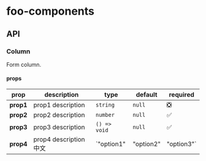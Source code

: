 # foo-components

## API

### Column

Form column.

#### props

| prop      | description            | type                                | default | required                      |
| --------- | ---------------------- | ----------------------------------- | ------- | ----------------------------- |
| **prop1** | prop1 description      | `string`                            | `null`  | :negative_squared_cross_mark: |
| **prop2** | prop2 description      | `number`                            | `null`  | :white_check_mark:            |
| **prop3** | prop3 description      | `() => void`                        | `null`  | :white_check_mark:            |
| **prop4** | prop4 description 中文 | `"option1" | "option2" | "option3"` | `null`  | :white_check_mark:            |
